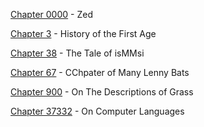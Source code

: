 [Chapter 0000](https://jonnygamer.github.io/Chapter0000) - Zed

[Chapter 3](https://jonnygamer.github.io/Chapter3) - History of the First Age

[Chapter 38](https://jonnygamer.github.io/Chapter38) - The Tale of isMMsi

[Chapter 67](https://jonnygamer.github.io/Chapter67) - CChpater of Many Lenny Bats

[Chapter 900](https://jonnygamer.github.io/Chapter900) - On The Descriptions of Grass

[Chapter 37332](https://jonnygamer.github.io/Chapter37332) - On Computer Languages
